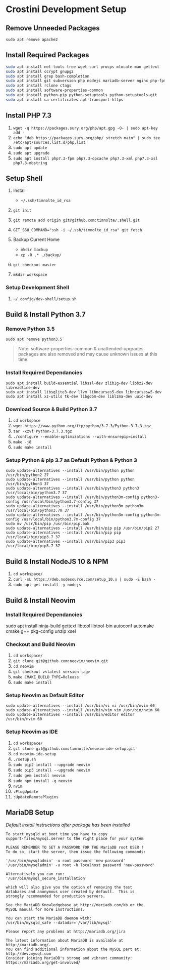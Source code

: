 # Crostini Development Setup

## Remove Unneeded Packages

`sudo apt remove apache2`


## Install Required Packages

```bash
sudo apt install net-tools tree wget curl procps mlocate man gettext
sudo apt install ccrypt gnupg2
sudo apt install grep bash-completion
sudo apt install git subversion php nodejs mariadb-server nginx php-fpm python python-dev python3 python3-dev ruby ruby-dev golang make
sudo apt install rclone ctags
sudo apt install software-properties-common
sudo apt install python-pip python-setuptools python-setuptools-git
sudo apt install ca-certificates apt-transport-https
```

## Install PHP 7.3

1. `wget -q https://packages.sury.org/php/apt.gpg -O- | sudo apt-key add -`
3. `echo "deb https://packages.sury.org/php/ stretch main" | sudo tee /etc/apt/sources.list.d/php.list`
4. `sudo apt update`
5. `sudo apt upgrade`
6. `sudo apt install php7.3-fpm php7.3-opcache php7.3-xml php7.3-xsl php7.3-mbstring`


## Setup Shell

1. Install
   - `~/.ssh/timnolte_id_rsa`

2. `git init`
3. `git remote add origin git@github.com:timnolte/.shell.git`
4. `GIT_SSH_COMMAND="ssh -i ~/.ssh/timnolte_id_rsa" git fetch`
5. Backup Current Home
   - `mkdir backup`
   - `cp -R .* ./backup/`
6. `git checkout master`
8. `mkdir workspace`

### Setup Development Shell

1. `~/.config/dev-shell/setup.sh`


## Build & Install Python 3.7

### Remove Python 3.5

`sudo apt remove python3.5`

> Note: software-properties-common & unattended-upgrades packages are also removed and may cause unknown issues at this time.

### Install Required Dependancies
```shel
sudo apt install build-essential libssl-dev zlib1g-dev libbz2-dev libreadline-dev
sudo apt install libsqlite3-dev llvm libncurses5-dev libncursesw5-dev
sudo apt install xz-utils tk-dev libgdbm-dev liblzma-dev uuid-dev
```
### Download Source & Build Python 3.7

1. `cd workspace`
2. `wget https://www.python.org/ftp/python/3.7.3/Python-3.7.3.tgz`
3. `tar -xzvf Python-3.7.3.tgz`
4. `./configure --enable-optimizations --with-ensurepip=install`
5. `make -j8`
6. `sudo make install`


### Setup Python & pip 3.7 as Default Python & Python 3
```shell
sudo update-alternatives --install /usr/bin/python python /usr/bin/python2 27
sudo update-alternatives --install /usr/bin/python python /usr/bin/python3 37
sudo update-alternatives --install /usr/bin/python3 python3 /usr/local/bin/python3.7 37
sudo update-alternatives --install /usr/bin/python3m-config python3-config /usr/local/bin/python3.7-config 37
sudo update-alternatives --install /usr/bin/python3m python3m /usr/local/bin/python3.7m 37
sudo update-alternatives --install /usr/bin/python3m-config python3m-config /usr/local/bin/python3.7m-config 37
sudo mv /usr/bin/pip /usr/bin/pip.bak
sudo update-alternatives --install /usr/bin/pip pip /usr/bin/pip2 27
sudo update-alternatives --install /usr/bin/pip pip /usr/local/bin/pip3.7 37
sudo update-alternatives --install /usr/bin/pip3 pip3 /usr/local/bin/pip3.7 37
```

## Build & Install NodeJS 10 & NPM

1. `cd workspace/`
2. `curl -sL https://deb.nodesource.com/setup_10.x | sudo -E bash -`
3. `sudo apt-get install -y nodejs`


## Build & Install Neovim

### Install Required Dependancies

sudo apt install ninja-build gettext libtool libtool-bin autoconf automake cmake g++ pkg-config unzip xsel

### Checkout and Build Neovim

1. `cd workspace/`
2. `git clone git@github.com:neovim/neovim.git`
3. `cd neovim`
4. `git checkout v<latest version tag>`
5. `make CMAKE_BUILD_TYPE=Release`
6. `sudo make install`

### Setup Neovim as Default Editor
```shell
sudo update-alternatives --install /usr/bin/vi vi /usr/bin/nvim 60
sudo update-alternatives --install /usr/bin/vim vim /usr/bin/nvim 60
sudo update-alternatives --install /usr/bin/editor editor /usr/bin/nvim 60
```
### Setup Neovim as IDE

1. `cd workspace/`
2. `git clone git@github.com:timnolte/neovim-ide-setup.git`
3. `cd neovim-ide-setup`
4. `./setup.sh`
5. `sudo pip2 install --upgrade neovim`
6. `sudo pip3 install --upgrade neovim`
7. `sudo gem install neovim`
8. `sudo npm install -g neovim`
9. `nvim`
10. `:PlugUpdate`
11. `:UpdateRemotePlugins`


## MariaDB Setup
*Default install instructions after package has been installed*
```
To start mysqld at boot time you have to copy
support-files/mysql.server to the right place for your system

PLEASE REMEMBER TO SET A PASSWORD FOR THE MariaDB root USER !
To do so, start the server, then issue the following commands:

'/usr/bin/mysqladmin' -u root password 'new-password'
'/usr/bin/mysqladmin' -u root -h localhost password 'new-password'

Alternatively you can run:
'/usr/bin/mysql_secure_installation'

which will also give you the option of removing the test
databases and anonymous user created by default.  This is
strongly recommended for production servers.

See the MariaDB Knowledgebase at http://mariadb.com/kb or the
MySQL manual for more instructions.

You can start the MariaDB daemon with:
/usr/bin/mysqld_safe --datadir='/var/lib/mysql'

Please report any problems at http://mariadb.org/jira

The latest information about MariaDB is available at http://mariadb.org/.
You can find additional information about the MySQL part at:
http://dev.mysql.com
Consider joining MariaDB's strong and vibrant community:
https://mariadb.org/get-involved/
```
